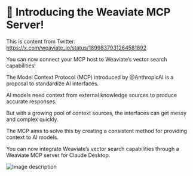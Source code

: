 # 📢 Introducing the Weaviate MCP Server!

This is content from Twitter: https://x.com/weaviate_io/status/1899837931264581892

You can now connect your MCP host to Weaviate’s vector search capabilities!

The Model Context Protocol (MCP) introduced by 
@AnthropicAI
 is a proposal to standardize AI interfaces.

AI models need context from external knowledge sources to produce accurate responses.

But with a growing pool of context sources, the interfaces can get messy and complex quickly.

The MCP aims to solve this by creating a consistent method for providing context to AI models.

You can now integrate Weaviate’s vector search capabilities through a Weaviate MCP server for Claude Desktop.

![Image description](https://pbs.twimg.com/media/Gl2Uh6DWYAAwrhy?format=jpg&name=medium)
